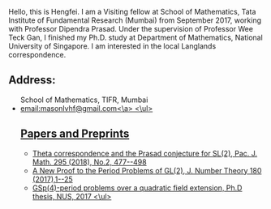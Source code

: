 Hello, this is Hengfei. I am a Visiting fellow at School of Mathematics, Tata Institute of Fundamental Research (Mumbai) from September 2017, working with Professor Dipendra Prasad. Under the supervision of Professor Wee Teck Gan, I finished my Ph.D. study at Department of Mathematics, National University of Singapore. I am interested in the local Langlands correspondence.
  

## Address:
<ul>
School of Mathematics, TIFR, Mumbai
<li><a href="mailto:masonlvhf at gmail dot com">email:masonlvhf@gmail.com<\a>
  <\ul>
  

## Papers and Preprints
<ul>
<li> <a href="https://msp.org/pjm/2018/295-2/p12.xhtml">Theta correspondence and the Prasad conjecture for SL(2), Pac. J. Math. 295 (2018), No.2, 477--498
<li><a href="https://doi.org/10.1016/j.jnt.2017.03.010">A New Proof to the Period Problems of GL(2), J. Number Theory 180 (2017),1--25
<li><a href="http://scholarbank.nus.sg/handle/10635/135863">GSp(4)-period problems over a quadratic field extension, Ph.D thesis, NUS, 2017
<\ul>
